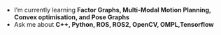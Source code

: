 
- I’m currently learning **Factor Graphs, Multi-Modal Motion Planning, Convex optimisation, and Pose Graphs**
- Ask me about **C++, Python, ROS, ROS2, OpenCV, OMPL,Tensorflow**
